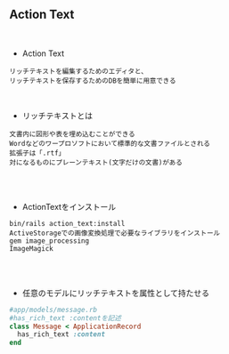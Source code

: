 ## Action Text  
<br>

- Action Text  
```
リッチテキストを編集するためのエディタと、
リッチテキストを保存するためのDBを簡単に用意できる
```
<br>

- リッチテキストとは  
```
文書内に図形や表を埋め込むことができる
Wordなどのワープロソフトにおいて標準的な文書ファイルとされる
拡張子は「.rtf」
対になるものにプレーンテキスト(文字だけの文書)がある
```
<br>
<br>

- ActionTextをインストール
```
bin/rails action_text:install
ActiveStorageでの画像変換処理で必要なライブラリをインストール
gem image_processing
ImageMagick
```  
<br>
<br>

- 任意のモデルにリッチテキストを属性として持たせる  
```rb
#app/models/message.rb
#has_rich_text :contentを記述
class Message < ApplicationRecord
  has_rich_text :content
end
```